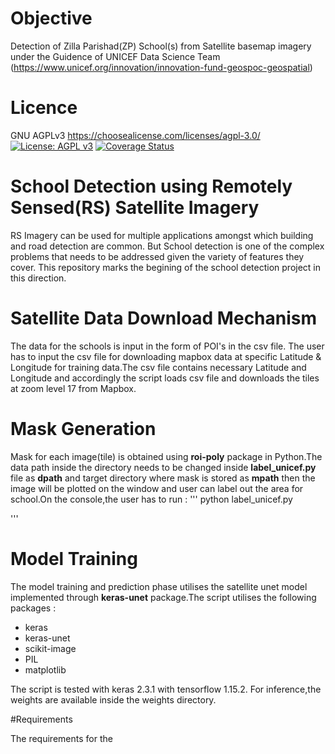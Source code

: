 # Objective
Detection of Zilla Parishad(ZP) School(s) from Satellite basemap imagery under the Guidence of UNICEF Data Science Team (https://www.unicef.org/innovation/innovation-fund-geospoc-geospatial)

# Licence
GNU AGPLv3 https://choosealicense.com/licenses/agpl-3.0/
[![License: AGPL v3](https://img.shields.io/badge/License-AGPL%20v3-blue.svg)](https://www.gnu.org/licenses/agpl-3.0)
[![Coverage Status](https://coveralls.io/repos/github/geospoc/rural-school-mapper/badge.svg?branch=master&kill_cache=1)](https://coveralls.io/github/geospoc/rural-school-mapper?branch=master)

# School Detection using Remotely Sensed(RS) Satellite Imagery

RS Imagery can be used for multiple applications amongst which building and road detection are common. But School detection is one of the complex problems that needs to be addressed given the variety of features they cover. This repository marks the begining of the school detection project in this direction.



# Satellite Data Download Mechanism

The data for the schools is input in the form of POI's in the csv file. The user has to input the csv file for downloading mapbox  data at specific Latitude & Longitude for training data.The csv file contains necessary Latitude and Longitude and accordingly the script loads csv file and downloads the tiles at zoom level 17 from Mapbox.


# Mask Generation

Mask for each image(tile) is obtained using **roi-poly** package in Python.The data path inside the directory needs to be changed inside **label_unicef.py** file as **dpath** and target directory where mask is stored as **mpath** then the image will be plotted on the window and user can label out the area for school.On the console,the user has to run :
'''
python label_unicef.py

'''


# Model Training

The model training and prediction phase utilises the satellite unet model implemented through **keras-unet** package.The script utilises the following packages :

* keras
* keras-unet
* scikit-image
* PIL
* matplotlib

The script is tested with keras 2.3.1 with tensorflow 1.15.2. 
For inference,the weights are available inside the weights directory.


#Requirements

The requirements for the 


